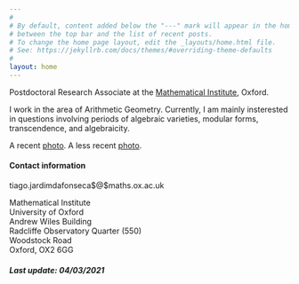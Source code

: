 ```yaml
---
#
# By default, content added below the "---" mark will appear in the home page
# between the top bar and the list of recent posts.
# To change the home page layout, edit the _layouts/home.html file.
# See: https://jekyllrb.com/docs/themes/#overriding-theme-defaults
#
layout: home
---
```



Postdoctoral Research Associate at the <a href="https://www.maths.ox.ac.uk/">Mathematical Institute</a>, Oxford.

I work in the area of Arithmetic Geometry. Currently, I am mainly insterested in questions involving periods of algebraic varieties, modular forms, transcendence, and algebraicity.

A recent <a href="assets/pictures/dieppe.jpg">photo</a>. A less recent <a href="assets/pictures/diploma.png">photo</a>.

<h4>
	Contact information
</h4>

<p>
	<span id="mail">tiago.jardimdafonseca$@$maths.ox.ac.uk</span>
</p> 

Mathematical Institute <br>
University of Oxford <br>
Andrew Wiles Building <br>
Radcliffe Observatory Quarter (550) <br>
Woodstock Road <br>
Oxford, OX2 6GG <br>

<h5>
	Last update: 04/03/2021
</h5>
